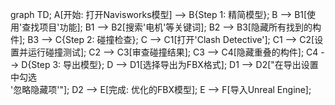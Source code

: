 graph TD;
    A[开始: 打开Navisworks模型] --> B{Step 1: 精简模型};
    B --> B1[使用'查找项目'功能];
    B1 --> B2[搜索'电机'等关键词];
    B2 --> B3[隐藏所有找到的构件];
    B3 --> C{Step 2: 碰撞检查};
    C --> C1[打开'Clash Detective'];
    C1 --> C2[设置并运行碰撞测试];
    C2 --> C3[审查碰撞结果];
    C3 --> C4[隐藏重叠的构件];
    C4 --> D{Step 3: 导出模型};
    D --> D1[选择导出为FBX格式];
    D1 --> D2["在导出设置中勾选<br/>'忽略隐藏项'"];
    D2 --> E[完成: 优化的FBX模型];
    E --> F[导入Unreal Engine]; 